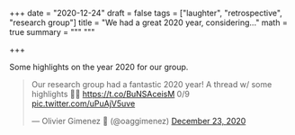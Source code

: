 +++
date = "2020-12-24"
draft = false
tags = ["laughter", "retrospective", "research group"]
title = "We had a great 2020 year, considering..."
math = true
summary = """
"""

+++

Some highlights on the year 2020 for our group.

<!--more-->

<blockquote class="twitter-tweet"><p lang="en" dir="ltr">Our research group had a fantastic 2020 year! A thread w/ some highlights 🥳🍾 <a href="https://t.co/BuNSAceisM">https://t.co/BuNSAceisM</a> 0/9 <a href="https://t.co/uPuAjV5uve">pic.twitter.com/uPuAjV5uve</a></p>&mdash; Olivier Gimenez 🖖 (@oaggimenez) <a href="https://twitter.com/oaggimenez/status/1341868208500985860?ref_src=twsrc%5Etfw">December 23, 2020</a></blockquote> <script async src="https://platform.twitter.com/widgets.js" charset="utf-8"></script> 